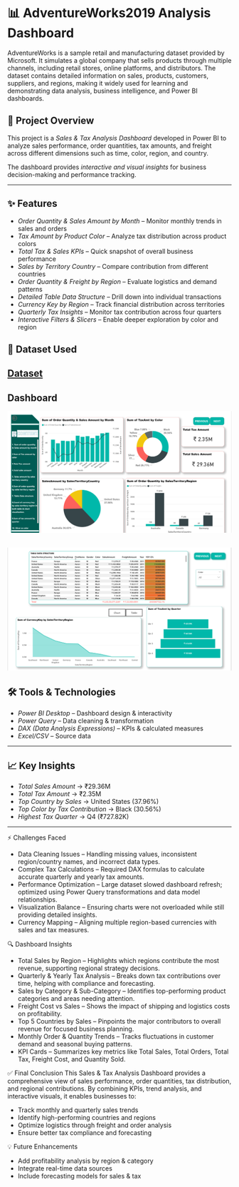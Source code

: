 # 📊 AdventureWorks2019 Analysis Dashboard 
AdventureWorks is a sample retail and manufacturing dataset provided by Microsoft. It simulates a global company that sells products through multiple channels, including retail stores, online platforms, and distributors. The dataset contains detailed information on sales, products, customers, suppliers, and regions, making it widely used for learning and demonstrating data analysis, business intelligence, and Power BI dashboards.

## 📌 Project Overview
This project is a *Sales & Tax Analysis Dashboard* developed in Power BI to analyze sales performance, order quantities, tax amounts, and freight across different dimensions such as time, color, region, and country.  

The dashboard provides *interactive and visual insights* for business decision-making and performance tracking.

---

## ✨ Features
- *Order Quantity & Sales Amount by Month* – Monitor monthly trends in sales and orders  
- *Tax Amount by Product Color* – Analyze tax distribution across product colors  
- *Total Tax & Sales KPIs* – Quick snapshot of overall business performance  
- *Sales by Territory Country* – Compare contribution from different countries  
- *Order Quantity & Freight by Region* – Evaluate logistics and demand patterns  
- *Detailed Table Data Structure* – Drill down into individual transactions  
- *Currency Key by Region* – Track financial distribution across territories  
- *Quarterly Tax Insights* – Monitor tax contribution across four quarters  
- *Interactive Filters & Slicers* – Enable deeper exploration by color and region

##  📁 Dataset Used
[Dataset](AdventureWorks2019Database.xls)
---

## Dashboard
![Dashboard Screenshot](Report-Page-1.png)

![Dashboard Screenshot](Report-Page-2.png)
---

## 🛠 Tools & Technologies
- *Power BI Desktop* – Dashboard design & interactivity  
- *Power Query* – Data cleaning & transformation  
- *DAX (Data Analysis Expressions)* – KPIs & calculated measures  
- *Excel/CSV* – Source data  
---

## 📈 Key Insights
- *Total Sales Amount* → ₹29.36M  
- *Total Tax Amount* → ₹2.35M  
- *Top Country by Sales* → United States (37.96%)  
- *Top Color by Tax Contribution* → Black (30.56%)  
- *Highest Tax Quarter* → Q4 (₹727.82K)  

---

⚡ Challenges Faced

- Data Cleaning Issues – Handling missing values, inconsistent region/country names, and incorrect data types.
- Complex Tax Calculations – Required DAX formulas to calculate accurate quarterly and yearly tax amounts.
- Performance Optimization – Large dataset slowed dashboard refresh; optimized using Power Query transformations and data model relationships.
- Visualization Balance – Ensuring charts were not overloaded while still providing detailed insights.
- Currency Mapping – Aligning multiple region-based currencies with sales and tax measures.

🔍 Dashboard Insights
-	Total Sales by Region – Highlights which regions contribute the most revenue, supporting regional strategy decisions.
-	Quarterly & Yearly Tax Analysis – Breaks down tax contributions over time, helping with compliance and forecasting.
-	Sales by Category & Sub-Category – Identifies top-performing product categories and areas needing attention.
-	Freight Cost vs Sales – Shows the impact of shipping and logistics costs on profitability.
-	Top 5 Countries by Sales – Pinpoints the major contributors to overall revenue for focused business planning.
-	Monthly Order & Quantity Trends – Tracks fluctuations in customer demand and seasonal buying patterns.
-	KPI Cards – Summarizes key metrics like Total Sales, Total Orders, Total Tax, Freight Cost, and Quantity Sold.

✅ Final Conclusion
This Sales & Tax Analysis Dashboard provides a comprehensive view of sales performance, order quantities, tax distribution, and regional contributions.
By combining KPIs, trend analysis, and interactive visuals, it enables businesses to:
-	Track monthly and quarterly sales trends
-	Identify high-performing countries and regions
-	Optimize logistics through freight and order analysis
-	Ensure better tax compliance and forecasting

💡 Future Enhancements
-	Add profitability analysis by region & category
-	Integrate real-time data sources
-	Include forecasting models for sales & tax



